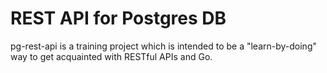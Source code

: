 # REST API for Postgres DB
pg-rest-api is a training project which is intended to be a "learn-by-doing" way to get acquainted with RESTful APIs and Go.
